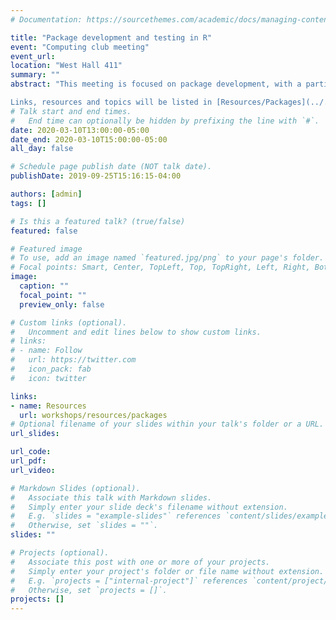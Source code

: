 ```yaml
---
# Documentation: https://sourcethemes.com/academic/docs/managing-content/

title: "Package development and testing in R"
event: "Computing club meeting"
event_url:
location: "West Hall 411"
summary: ""
abstract: "This meeting is focused on package development, with a particular emphasis on writing tests to ensure code is error-free. The discussion includes many examples from R, but other languages are welcome as well. 

Links, resources and topics will be listed in [Resources/Packages](../../workshops/resources/packages). "
# Talk start and end times.
#   End time can optionally be hidden by prefixing the line with `#`.
date: 2020-03-10T13:00:00-05:00
date_end: 2020-03-10T15:00:00-05:00
all_day: false

# Schedule page publish date (NOT talk date).
publishDate: 2019-09-25T15:16:15-04:00

authors: [admin]
tags: []

# Is this a featured talk? (true/false)
featured: false

# Featured image
# To use, add an image named `featured.jpg/png` to your page's folder. 
# Focal points: Smart, Center, TopLeft, Top, TopRight, Left, Right, BottomLeft, Bottom, BottomRight.
image:
  caption: ""
  focal_point: ""
  preview_only: false

# Custom links (optional).
#   Uncomment and edit lines below to show custom links.
# links:
# - name: Follow
#   url: https://twitter.com
#   icon_pack: fab
#   icon: twitter

links:
- name: Resources
  url: workshops/resources/packages
# Optional filename of your slides within your talk's folder or a URL.
url_slides:

url_code:
url_pdf:
url_video:

# Markdown Slides (optional).
#   Associate this talk with Markdown slides.
#   Simply enter your slide deck's filename without extension.
#   E.g. `slides = "example-slides"` references `content/slides/example-slides.md`.
#   Otherwise, set `slides = ""`.
slides: ""

# Projects (optional).
#   Associate this post with one or more of your projects.
#   Simply enter your project's folder or file name without extension.
#   E.g. `projects = ["internal-project"]` references `content/project/deep-learning/index.md`.
#   Otherwise, set `projects = []`.
projects: []
---
```

